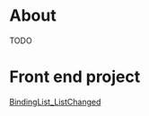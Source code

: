 ﻿# About

TODO

# Front end project
[BindingList_ListChanged](https://github.com/karenpayneoregon/visual-basic-getting-started/tree/master/BindingList_ListChanged)

